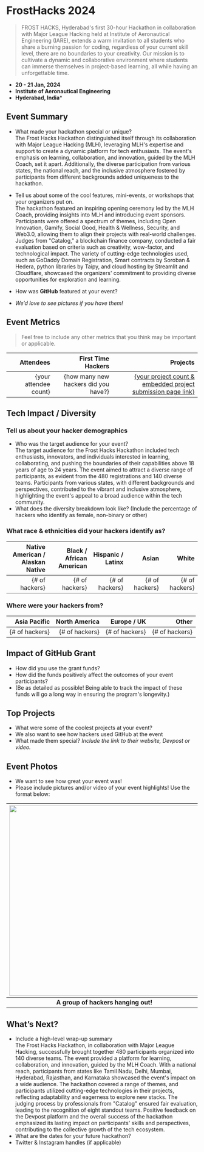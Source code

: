 # FrostHacks 2024
> FROST HACKS, Hyderabad's first 30-hour Hackathon in collaboration with Major League Hacking held at Institute of Aeronautical Engineering (IARE), extends a warm invitation to all students who share a burning passion for coding, regardless of your current skill level, there are no boundaries to your creativity. Our mission is to cultivate a dynamic and collaborative environment where students can immerse themselves in project-based learning, all while having an unforgettable time. <br>
 - **20 - 21 Jan, 2024** 
 - **Institute of Aeronautical Engineering**
 - **Hyderabad, India***  

## Event Summary

- What made your hackathon special or unique? <br> 
The Frost Hacks Hackathon distinguished itself through its collaboration with Major League Hacking (MLH), leveraging MLH's expertise and support to create a dynamic platform for tech enthusiasts. The event's emphasis on learning, collaboration, and innovation, guided by the MLH Coach, set it apart. Additionally, the diverse participation from various states, the national reach, and the inclusive atmosphere fostered by participants from different backgrounds added uniqueness to the hackathon.

- Tell us about some of the cool features, mini-events, or workshops that your organizers put on. <br>
The hackathon featured an inspiring opening ceremony led by the MLH Coach, providing insights into MLH and introducing event sponsors. Participants were offered a spectrum of themes, including Open Innovation, Gamify, Social Good, Health & Wellness, Security, and Web3.0, allowing them to align their projects with real-world challenges. Judges from "Catalog," a blockchain finance company, conducted a fair evaluation based on criteria such as creativity, wow-factor, and technological impact. The variety of cutting-edge technologies used, such as GoDaddy Domain Registration, Smart contracts by Soroban & Hedera, python libraries by Taipy, and cloud hosting by Streamlit and Cloudflare, showcased the organizers' commitment to providing diverse opportunities for exploration and learning.

- How was **GitHub** featured at your event? <br> 
- *We’d love to see pictures if you have them!* <br>

## Event Metrics 
> Feel free to include any other metrics that you think may be important or applicable. 

| Attendees |First Time Hackers| Projects|
|---------------:|--------------:|------------:|
|{your attendee count}|{how many new hackers did you have?}|[{your project count & embedded project submission page link}](https://abstracthacks.devpost.com/project-gallery)| 

## Tech Impact / Diversity 

### Tell us about your hacker demographics
 - Who was the target audience for your event? <br>
   The target audience for the Frost Hacks Hackathon included tech enthusiasts, innovators, and individuals interested in learning, collaborating, and pushing the boundaries of their capabilities above 18 years of age to 24 years. The event aimed to attract a diverse range of participants, as evident from the 480 registrations and 140 diverse teams. Participants from various states, with different backgrounds and perspectives, contributed to the vibrant and inclusive atmosphere, highlighting the event's appeal to a broad audience within the tech community.
 - What does the diversity breakdown look like? (Include the percentage of hackers who identify as female, non-binary or other) <br>

### What race & ethnicities did your hackers identify as?
| Native American / <br> Alaskan Native | Black / <br> African American | Hispanic / <br> Latinx | Asian | White |
|---------------:|--------------:|------------:|---------:|--------:|
|{# of hackers}|{# of hackers}|{# of hackers}|{# of hackers}|{# of hackers}|


### Where were your hackers from?
| Asia Pacific | North America | Europe / UK | Other |
|---------------:|--------------:|------------:|---------:|
|{# of hackers}|{# of hackers}|{# of hackers}|{# of hackers}|

## Impact of GitHub Grant
- How did you use the grant funds? <br>
- How did the funds positively affect the outcomes of your event participants? <br>
- (Be as detailed as possible! Being able to track the impact of these funds will go a long way in ensuring the program's longevity.) 

## Top Projects

- What were some of the coolest projects at your event? <br> 
- We also want to see how hackers used GitHub at the event <br>
- What made them special? _Include the link to their website, Devpost or video._

## Event Photos

- We want to see how great your event was! <br>
- Please include pictures and/or video of your event highlights! Use the format below: 

| <img src="https://i1.wp.com/tecknoworks.com/wp-content/uploads/2020/01/hackathon-1.png" width="500" height="auto"> |
|:--:|
| <b> A group of hackers hanging out! </b>|

## What’s Next?
- Include a high-level wrap-up summary <br>
The Frost Hacks Hackathon, in collaboration with Major League Hacking, successfully brought together 480 participants organized into 140 diverse teams. The event provided a platform for learning, collaboration, and innovation, guided by the MLH Coach. With a national reach, participants from states like Tamil Nadu, Delhi, Mumbai, Hyderabad, Rajasthan, and Karnataka showcased the event's impact on a wide audience. The hackathon covered a range of themes, and participants utilized cutting-edge technologies in their projects, reflecting adaptability and eagerness to explore new stacks. The judging process by professionals from "Catalog" ensured fair evaluation, leading to the recognition of eight standout teams. Positive feedback on the Devpost platform and the overall success of the hackathon emphasized its lasting impact on participants' skills and perspectives, contributing to the collective growth of the tech ecosystem.
- What are the dates for your future hackathon? <br>
- Twitter & Instagram handles (if applicable)  
